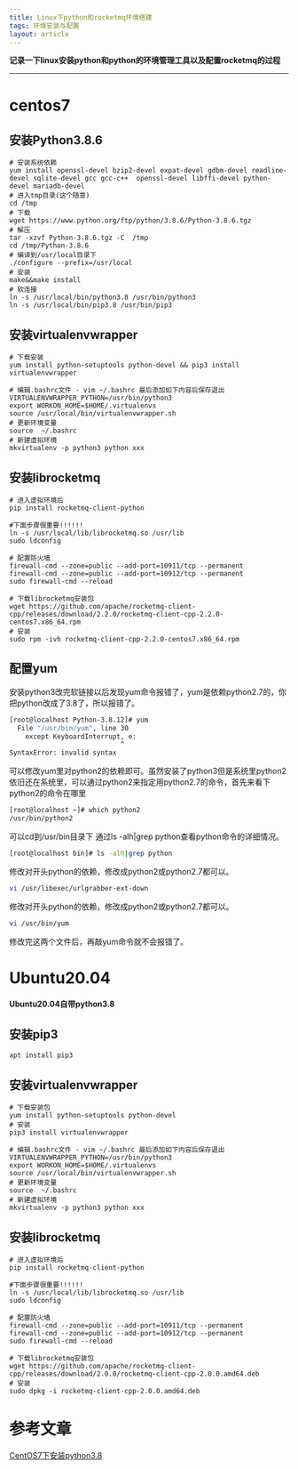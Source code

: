 ```yaml
---
title: Linux下python和rocketmq环境搭建
tags: 环境安装与配置
layout: article
---
```






**记录一下linux安装python和python的环境管理工具以及配置rocketmq的过程**

<!--more-->

---



# centos7

## 安装Python3.8.6

```shell
# 安装系统依赖
yum install openssl-devel bzip2-devel expat-devel gdbm-devel readline-devel sqlite-devel gcc gcc-c++  openssl-devel libffi-devel python-devel mariadb-devel
# 进入tmp目录(这个随意)
cd /tmp
# 下载
wget https://www.python.org/ftp/python/3.8.6/Python-3.8.6.tgz
# 解压
tar -xzvf Python-3.8.6.tgz -C  /tmp
cd /tmp/Python-3.8.6
# 编译到/usr/local目录下
./configure --prefix=/usr/local
# 安装
make&&make install
# 软连接
ln -s /usr/local/bin/python3.8 /usr/bin/python3
ln -s /usr/local/bin/pip3.8 /usr/bin/pip3
```

## 安装virtualenvwrapper

```shell
# 下载安装
yum install python-setuptools python-devel && pip3 install virtualenvwrapper

# 编辑.bashrc文件 - vim ~/.bashrc 最后添加如下内容后保存退出
VIRTUALENVWRAPPER_PYTHON=/usr/bin/python3
export WORKON_HOME=$HOME/.virtualenvs
source /usr/local/bin/virtualenvwrapper.sh
# 更新环境变量
source  ~/.bashrc
# 新建虚拟环境
mkvirtualenv -p python3 python xxx
```

##  安装librocketmq

```shell
# 进入虚拟环境后
pip install rocketmq-client-python

#下面步骤很重要!!!!!!
ln -s /usr/local/lib/librocketmq.so /usr/lib
sudo ldconfig

# 配置防火墙
firewall-cmd --zone=public --add-port=10911/tcp --permanent 
firewall-cmd --zone=public --add-port=10912/tcp --permanent 
sudo firewall-cmd --reload

# 下载librocketmq安装包
wget https://github.com/apache/rocketmq-client-cpp/releases/download/2.2.0/rocketmq-client-cpp-2.2.0-centos7.x86_64.rpm
# 安装
sudo rpm -ivh rocketmq-client-cpp-2.2.0-centos7.x86_64.rpm
```

## 配置yum

安装python3改完软链接以后发现yum命令报错了，yum是依赖python2.7的，你把python改成了3.8了，所以报错了。

```bash
[root@localhost Python-3.8.12]# yum
  File "/usr/bin/yum", line 30
    except KeyboardInterrupt, e:
                            ^
SyntaxError: invalid syntax
```

可以修改yum里对python2的依赖即可。虽然安装了python3但是系统里python2依旧还在系统里，可以通过python2来指定用python2.7的命令，首先来看下python2的命令在哪里

```bash
[root@localhost ~]# which python2
/usr/bin/python2
```

可以cd到/usr/bin目录下 通过ls -alh|grep python查看python命令的详细情况。

```bash
[root@localhost bin]# ls -alh|grep python
```

修改对开头python的依赖，修改成python2或python2.7都可以。

```bash
vi /usr/libexec/urlgrabber-ext-down 
```

修改对开头python的依赖，修改成python2或python2.7都可以。

```bash
vi /usr/bin/yum
```

修改完这两个文件后，再敲yum命令就不会报错了。



# Ubuntu20.04

**Ubuntu20.04自带python3.8**

## 安装pip3

```shell
apt install pip3
```

## 安装virtualenvwrapper

```shell
# 下载安装包
yum install python-setuptools python-devel
# 安装
pip3 install virtualenvwrapper

# 编辑.bashrc文件 - vim ~/.bashrc 最后添加如下内容后保存退出
VIRTUALENVWRAPPER_PYTHON=/usr/bin/python3
export WORKON_HOME=$HOME/.virtualenvs
source /usr/local/bin/virtualenvwrapper.sh
# 更新环境变量
source  ~/.bashrc
# 新建虚拟环境
mkvirtualenv -p python3 python xxx
```

##  安装librocketmq

```shell
# 进入虚拟环境后
pip install rocketmq-client-python

#下面步骤很重要!!!!!!
ln -s /usr/local/lib/librocketmq.so /usr/lib
sudo ldconfig

# 配置防火墙
firewall-cmd --zone=public --add-port=10911/tcp --permanent 
firewall-cmd --zone=public --add-port=10912/tcp --permanent 
sudo firewall-cmd --reload

# 下载librocketmq安装包
wget https://github.com/apache/rocketmq-client-cpp/releases/download/2.0.0/rocketmq-client-cpp-2.0.0.amd64.deb
# 安装
sudo dpkg -i rocketmq-client-cpp-2.0.0.amd64.deb
```



# 参考文章

[CentOS7下安装python3.8 ](https://www.cnblogs.com/xiejava/p/15541899.html)